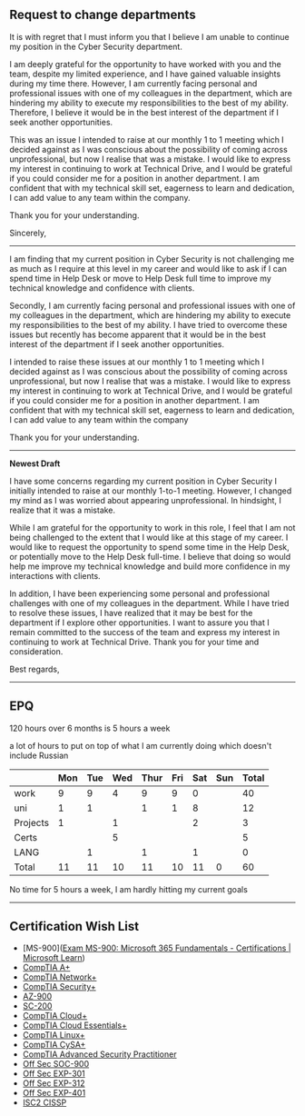 ## Request to change departments

It is with regret that I must inform you that I believe I am unable to continue my position in the Cyber Security department. 

I am deeply grateful for the opportunity to have worked with you and the team, despite my limited experience, and I have gained valuable insights during my time there. However, I am currently facing personal and professional issues with one of my colleagues in the department, which are hindering my ability to execute my responsibilities to the best of my ability. Therefore, I believe it would be in the best interest of the department if I seek another opportunities.

This was an issue I intended to raise at our monthly 1 to 1 meeting which I decided against as I was conscious about the possibility of coming across unprofessional, but now I realise that was a mistake. I would like to express my interest in continuing to work at Technical Drive, and I would be grateful if you could consider me for a position in another department. I am confident that with my technical skill set, eagerness to learn and dedication, I can add value to any team within the company. 

Thank you for your understanding. 

Sincerely, 

----------------------------------

I am finding that my current position in Cyber Security is not challenging me as much as I require at this level in my career and would like to ask if I can spend time in Help Desk or move to Help Desk full time to improve my technical knowledge and confidence with clients.

Secondly, I am currently facing personal and professional issues with one of my colleagues in the department, which are hindering my ability to execute my responsibilities to the best of my ability. I have tried to overcome these issues but recently has become apparent that it would be in the best interest of the department if I seek another opportunities.

I intended to raise these issues at our monthly 1 to 1 meeting which I decided against as I was conscious about the possibility of coming across unprofessional, but now I realise that was a mistake. I would like to express my interest in continuing to work at Technical Drive, and I would be grateful if you could consider me for a position in another department. I am confident that with my technical skill set, eagerness to learn and dedication, I can add value to any team within the company

Thank you for your understanding. 

-------------------------------------------------------------------------
**Newest Draft**

I have some concerns regarding my current position in Cyber Security I initially intended to raise at our monthly 1-to-1 meeting. However, I changed my mind as I was worried about appearing unprofessional. In hindsight, I realize that it was a mistake. 

While I am grateful for the opportunity to work in this role, I feel that I am not being challenged to the extent that I would like at this stage of my career. I would like to request the opportunity to spend some time in the Help Desk, or potentially move to the Help Desk full-time. I believe that doing so would help me improve my technical knowledge and build more confidence in my interactions with clients.

In addition, I have been experiencing some personal and professional challenges with one of my colleagues in the department. While I have tried to resolve these issues, I have realized that it may be best for the department if I explore other opportunities. I want to assure you that I remain committed to the success of the team and express my interest in continuing to work at Technical Drive.
Thank you for your time and consideration.

Best regards,

---

## EPQ

120 hours
over 6 months is 5 hours a week

a lot of hours to put on top of what I am currently doing which doesn't include Russian

|          | Mon | Tue | Wed | Thur | Fri | Sat | Sun | Total |
| -------- | --- | --- | --- | ---- | --- | --- | --- | ----- |
| work     | 9   | 9   | 4   | 9    | 9   | 0   |     | 40    |
| uni      | 1   | 1   |     | 1    | 1   | 8   |     | 12    |
| Projects | 1   |     | 1   |      |     | 2   |     | 3     |
| Certs    |     |     | 5   |      |     |     |     | 5     |
| LANG     |     | 1   |     | 1    |     | 1   |     | 0     |
| Total    | 11  | 11  | 10  | 11   | 10  | 11  | 0   | 60    |
No time for 5 hours a week, I am hardly hitting my current goals

---

## Certification Wish List

- [MS-900]([Exam MS-900: Microsoft 365 Fundamentals - Certifications | Microsoft Learn](https://learn.microsoft.com/en-us/credentials/certifications/exams/ms-900/))
- [CompTIA A+](https://www.comptia.org/certifications/a)
- [CompTIA Network+](https://www.comptia.org/certifications/network)
- [CompTIA Security+](https://www.comptia.org/certifications/security)
- [AZ-900](https://learn.microsoft.com/en-us/credentials/certifications/exams/az-900/)
- [SC-200](https://learn.microsoft.com/en-gb/credentials/certifications/exams/sc-200/?WT.mc_id=certposter_poster-wwl)
- [CompTIA Cloud+](https://www.comptia.org/certifications/cloud)
- [CompTIA Cloud Essentials+](https://www.comptia.org/certifications/cloud-essentials)
- [CompTIA Linux+](https://www.comptia.org/certifications/linux)
- [CompTIA CySA+](https://www.comptia.org/certifications/cybersecurity-analyst)
- [CompTIA Advanced Security Practitioner](https://www.comptia.org/certifications/comptia-advanced-security-practitioner)
- [Off Sec SOC-900](https://www.offsec.com/courses/soc-200/)
- [Off Sec EXP-301](https://www.offsec.com/courses/exp-301/)
- [Off Sec EXP-312](https://www.offsec.com/courses/exp-312/)
- [Off Sec EXP-401](https://www.offsec.com/courses/exp-401/)
- [ISC2 CISSP](https://www.isc2.org/Certifications/CISSP)